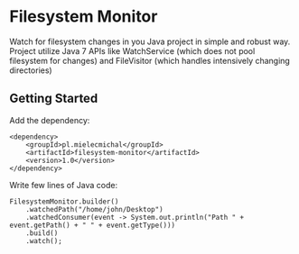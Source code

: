 # Filesystem Monitor
Watch for filesystem changes in you Java project in simple and robust way.
Project utilize Java 7 APIs like WatchService (which does not pool filesystem for changes) 
and FileVisitor (which handles intensively changing directories) 

## Getting Started

Add the dependency:

```
<dependency>
    <groupId>pl.mielecmichal</groupId>
    <artifactId>filesystem-monitor</artifactId>
    <version>1.0</version>
</dependency>
```

Write few lines of Java code: 

```
FilesystemMonitor.builder()
    .watchedPath("/home/john/Desktop")
    .watchedConsumer(event -> System.out.println("Path " + event.getPath() + " " + event.getType()))
    .build()
    .watch();
```








